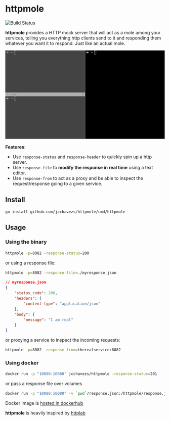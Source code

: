 # httpmole

[![Build Status](https://travis-ci.com/jcchavezs/httpmole.svg?branch=master)](https://travis-ci.com/jcchavezs/httpmole)

**httpmole** provides a HTTP mock server that will act as a mole among your services, telling you everything http clients send to it and responding them whatever you want it to respond. Just like an actual mole.

![screencast](images/screencast.gif)

**Features:**

- Use `response-status` and `response-header` to quickly spin up a http server.
- Use `response-file` to **modify the response in real time** using a text editor.
- Use `response-from` to act as a proxy and be able to inspect the request/response going to a given service.

## Install

```bash
go install github.com/jcchavezs/httpmole/cmd/httpmole
```

## Usage

### Using the binary

```bash
httpmole -p=8082 -response-status=200
```

or using a response file:

```bash
httpmole -p=8082 -response-file=./myresponse.json
```

```json
// myresponse.json
{
    "status_code": 200,
    "headers": {
        "content-type": "application/json"
    },
    "body": {
        "message": "I am real"
    }
}
```

or proxying a service to inspect the incoming requests:

```bash
httpmole -p=8082 -response-from=therealservice:8082
```

### Using docker

```bash
docker run -p "10080:10080" jcchavezs/httpmole -response-status=201
```

or pass a response file over volumes

```bash
docker run -p "10080:10080" -v `pwd`/response.json:/httpmole/response.json jcchavezs/httpmole -response-file=/httpmole/response.json
```

Docker image is [hosted in dockerhub](https://hub.docker.com/repository/docker/jcchavezs/httpmole
)

**httpmole** is heavily inspired by [httplab](https://github.com/gchaincl/httplab)
